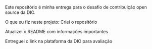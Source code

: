Este repositório é minha entrega para o desafio de contribuição open source da DIO.

O que eu fiz neste projeto:
Criei o repositório 

Atualizei o README com informações importantes

Entreguei o link na plataforma da DIO para avaliação
